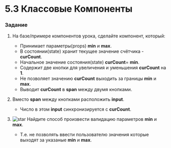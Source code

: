 # 5.3 Классовые Компоненты

### Задание 

1. На базе/примере компонентов урока, сделайте компонент, который:
    - Принимает параметры(props) **min** и **max**.
    - В состоянии(state) хранит текущее значение счётчика - **curCount**.
    - Начальное значение состояния(state) **curCount**= **min**.
    - Содержит две кнопки для увеличения и уменьшения **curCount** на **1**.
    - Не позволяет значению **curCount** выходить за границы **min** и **max**.
    - Выводит **curCount** в **span** между двумя кнопками.
     
2. Вместо **span** между кнопками расположить **input**.
    - Число в этом **input** синхронизируется с **curCount**.
    
3. ![star](https://user-images.githubusercontent.com/28350003/171338957-c0e81bca-26e1-47e3-9367-dd5636966cc2.png) Найдите способ произвести валидацию параметров **min** и **max**. 
    - Т.е. не позволять ввести пользователю значения которые выходят за указаные **min** и **max**.	

